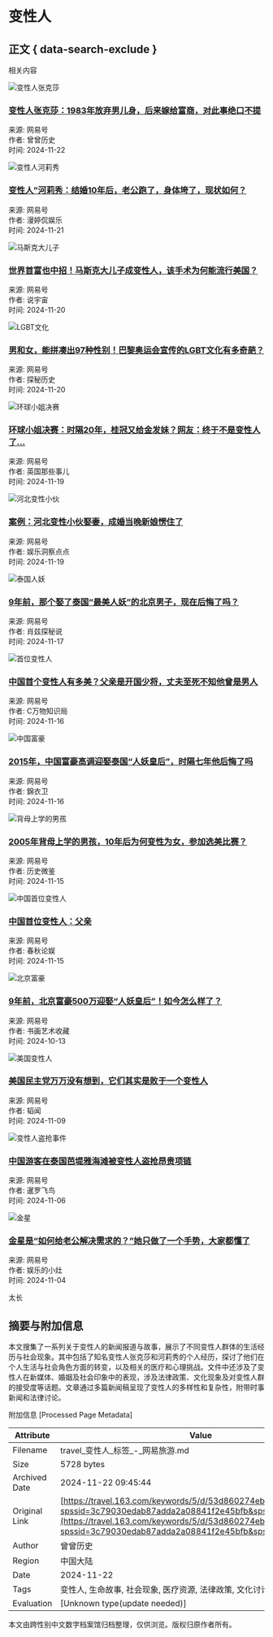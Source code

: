 # 变性人

## 正文 { data-search-exclude }


相关内容

![变性人张克莎](https://nimg.ws.126.net/?url=https%3A%2F%2Fdingyue.ws.126.net%2F2024%2F1109%2Fd848f4f7j00smoew4000yd000j500bip.jpg&thumbnail=140x88&quality=95&type=jpg)

### [变性人张克莎：1983年放弃男儿身，后来嫁给富商，对此事绝口不提](https://www.163.com/dy/article/JGINGHGG05564UTQ.html)

来源: 网易号  
作者: 曾曾历史  
时间: 2024-11-22

![变性人河莉秀](https://nimg.ws.126.net/?url=https%3A%2F%2Fdingyue.ws.126.net%2F2024%2F1121%2Ff6f7883aj00sn9bau007dd000hj009am.jpg&thumbnail=190x120&quality=95&type=jpg)

### [变性人”河莉秀：结婚10年后，老公跑了，身体垮了，现状如何？](https://www.163.com/dy/article/JHFPFD9B0556A8B8.html)

来源: 网易号  
作者: 漫婷侃娱乐  
时间: 2024-11-21

![马斯克大儿子](https://nimg.ws.126.net/?url=https%3A%2F%2Fdingyue.ws.126.net%2F2024%2F1119%2F98e86628j00sn6gkn002cd000tk00lom.jpg&thumbnail=190x120&quality=95&type=jpg)

### [世界首富也中招！马斯克大儿子成变性人，该手术为何能流行美国？](https://www.163.com/dy/article/JHFPFD9B0556A8B8.html)

来源: 网易号  
作者: 说宇宙  
时间: 2024-11-20

![LGBT文化](https://nimg.ws.126.net/?url=https%3A%2F%2Fdingyue.ws.126.net%2F2024%2F1119%2Fd2f92ddfj00sn7eim003ad000k700k7g.jpg&thumbnail=140x88&quality=95&type=jpg)

### [男和女，能拼凑出97种性别！巴黎奥运会宣传的LGBT文化有多奇葩？](https://www.163.com/dy/article/JHBQFP6G0553SWQ5.html)

来源: 网易号  
作者: 探秘历史  
时间: 2024-11-20

![环球小姐决赛](https://nimg.ws.126.net/?url=https%3A%2F%2Fdingyue.ws.126.net%2F2024%2F1119%2Faf727dc0j00sn6qt6001hd000ed00lvg.jpg&thumbnail=140x88&quality=95&type=jpg)

### [环球小姐决赛：时隔20年，桂冠又给金发妹？网友：终于不是变性人了...](https://www.163.com/dy/article/JHD4E49E051484S5.html)

来源: 网易号  
作者: 英国那些事儿  
时间: 2024-11-19

![河北变性小伙](https://nimg.ws.126.net/?url=https%3A%2F%2Fdingyue.ws.126.net%2F2024%2F1117%2F36ea1695j00sn3m4f00c3d000lw00c9m.jpg&thumbnail=600x328&quality=95&type=jpg)

### [案例：河北变性小伙娶妻，成婚当晚新娘愣住了](https://www.163.com/dy/article/JHC74NVM055616WX.html)

来源: 网易号  
作者: 娱乐洞察点点  
时间: 2024-11-19

![泰国人妖](https://nimg.ws.126.net/?url=https%3A%2F%2Fdingyue.ws.126.net%2F2024%2F1115%2Fd7d63d30j00smzcl00016d000la00cdm.jpg&thumbnail=140x88&quality=95&type=jpg)

### [9年前，那个娶了泰国“最美人妖”的北京男子，现在后悔了吗？](https://www.163.com/dy/article/JH7RRMQV05566C0D.html)

来源: 网易号  
作者: 肖兹探秘说  
时间: 2024-11-17

![首位变性人](https://nimg.ws.126.net/?url=https%3A%2F%2Fdingyue.ws.126.net%2F2024%2F1115%2F386933d5j00smznuc000rd000hs00l4g.jpg&thumbnail=140x88&quality=95&type=jpg)

### [中国首个变性人有多美？父亲是开国少将，丈夫至死不知他曾是男人](https://www.163.com/dy/article/JH1U3B55055682OY.html)

来源: 网易号  
作者: C万物知识局  
时间: 2024-11-16

![中国富豪](https://nimg.ws.126.net/?url=https%3A%2F%2Fdingyue.ws.126.net%2F2024%2F1105%2Fd85f8339j00smgjsx000xd000ll00aop.jpg&thumbnail=140x88&quality=95&type=jpg)

### [2015年，中国富豪高调迎娶泰国“人妖皇后”，时隔七年他后悔了吗](https://www.163.com/dy/article/JG7PKQ9005562PI3.html)

来源: 网易号  
作者: 錦衣卫  
时间: 2024-11-16

![背母上学的男孩](https://nimg.ws.126.net/?url=https%3A%2F%2Fdingyue.ws.126.net%2F2024%2F1115%2F386933d5j00smznuc000rd000hs00l4g.jpg&thumbnail=140x88&quality=95&type=jpg)

### [2005年背母上学的男孩，10年后为何变性为女，参加选美比赛？](https://www.163.com/dy/article/JH2E4DJP0543IBJW.html)

来源: 网易号  
作者: 历史微鉴  
时间: 2024-11-15

![中国首位变性人](https://nimg.ws.126.net/?url=https%3A%2F%2Fdingyue.ws.126.net%2F2024%2F1114%2F5502be00j00smy5cs00bjd000p800ltm.jpg&thumbnail=140x88&quality=95&type=jpg)

### [中国首位变性人：父亲](https://www.163.com/dy/article/JH08LHE00556818J.html)

来源: 网易号  
作者: 春秋论娱  
时间: 2024-11-15

![北京富豪](https://nimg.ws.126.net/?url=https%3A%2F%2Fdingyue.ws.126.net%2F2024%2F1108%2F99635542j00smme0p000wd000qq00gzm.jpg&thumbnail=190x120&quality=95&type=jpg)

### [9年前，北京富豪500万迎娶“人妖皇后”​！如今怎么样了？](https://www.163.com/dy/article/JGFTETAO0514CN4V.html)

来源: 网易号  
作者: 书画艺术收藏  
时间: 2024-10-13

![美国变性人](https://nimg.ws.126.net/?url=https%3A%2F%2Fdingyue.ws.126.net%2F2024%2F1109%2F40e4e96aj00smnynd001zd000h500m1m.jpg&thumbnail=190x120&quality=95&type=jpg)

### [美国民主党万万没有想到，它们其实是败于一个变性人](https://www.163.com/dy/article/JGI3ELDT05248NJC.html)

来源: 网易号  
作者: 韬闻  
时间: 2024-11-09

![变性人盗抢事件](https://nimg.ws.126.net/?url=https%3A%2F%2Fdingyue.ws.126.net%2F2024%2F1106%2F4da43406j00smj5010021d000u000gwm.jpg&thumbnail=190x120&quality=95&type=jpg)

### [中国游客在泰国芭堤雅海滩被变性人盗抢昂贵项链](https://www.163.com/dy/article/JGBCE39705248NJC.html)

来源: 网易号  
作者: 暹罗飞鸟  
时间: 2024-11-06

![金星](https://nimg.ws.126.net/?url=https%3A%2F%2Fdingyue.ws.126.net%2F2020%2F1215%2F147b9949j00qld2mw0014d000hl009xp.jpg&thumbnail=140x88&quality=95&type=jpg)

### [金星是“如何给老公解决需求的？”她只做了一个手势，大家都懂了](https://www.163.com/dy/article/JG4HMBUI055616Y9.html)

来源: 网易号  
作者: 娱乐的小灶  
时间: 2024-11-04

太长

## 摘要与附加信息

<!-- tcd_abstract -->
本文搜集了一系列关于变性人的新闻报道与故事，展示了不同变性人群体的生活经历与社会现象。其中包括了知名变性人张克莎和河莉秀的个人经历，探讨了他们在个人生活与社会角色方面的转变，以及相关的医疗和心理挑战。文件中还涉及了变性人在新媒体、婚姻及社会印象中的表现，涉及法律政策、文化现象及对变性人群的接受度等话题。文章通过多篇新闻稿呈现了变性人的多样性和复杂性，附带时事新闻和法律讨论。
<!-- tcd_abstract_end -->

附加信息 [Processed Page Metadata]

| Attribute       | Value                                  |
|-----------------|----------------------------------------|
| Filename        | travel_变性人_标签_-_网易旅游.md                             |
| Size            | 5728 bytes                           |
| Archived Date   | 2024-11-22 09:45:44                             |
| Original Link   | [https://travel.163.com/keywords/5/d/53d860274eba/1.html?spssid=3c79030edab87adda2a08841f2e45bfb&spsw=15&spss=other](https://travel.163.com/keywords/5/d/53d860274eba/1.html?spssid=3c79030edab87adda2a08841f2e45bfb&spsw=15&spss=other)                       |
| Author          | 曾曾历史                               |
| Region          | 中国大陆                               |
| Date            | 2024-11-22                                 |
| Tags            | 变性人, 生命故事, 社会现象, 医疗资源, 法律政策, 文化讨论                                 |
| Evaluation            | [Unknown type(update needed)]                                 |
<!-- tcd_table_end -->

本文由跨性别中文数字档案馆归档整理，仅供浏览。版权归原作者所有。
